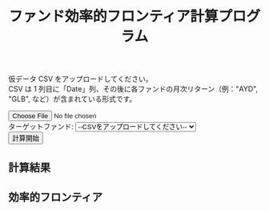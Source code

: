<!DOCTYPE html>
<html lang="ja">
<head>
  <meta charset="UTF-8">
  <meta name="viewport" content="width=device-width, initial-scale=1">
  <title>ファンド効率的フロンティア計算プログラム</title>
  <link rel="stylesheet" href="styles.css">
  <!-- Plotly と PapaParse の CDN -->
  <script src="https://cdn.plot.ly/plotly-latest.min.js"></script>
  <script src="https://cdn.jsdelivr.net/npm/papaparse@5.3.2/papaparse.min.js"></script>
</head>
<body>
  <header>
    <h1>ファンド効率的フロンティア計算プログラム</h1>
  </header>
  <main>
    <section id="instructions">
      <p>
        仮データ CSV をアップロードしてください。<br>
        CSV は 1 列目に「Date」列、その後に各ファンドの月次リターン（例："AYD", "GLB", など）が含まれている形式です。
      </p>
    </section>
    <section id="upload-section">
      <input type="file" id="csvFileInput" accept=".csv">
    </section>
    <section id="target-section">
      <label for="targetFundSelect">ターゲットファンド:</label>
      <select id="targetFundSelect">
        <option value="">--CSVをアップロードしてください--</option>
      </select>
    </section>
    <section id="calc-section">
      <button id="calcButton">計算開始</button>
    </section>
    <section id="results">
      <h2>計算結果</h2>
      <div id="resultText"></div>
    </section>
    <section id="chart">
      <h2>効率的フロンティア</h2>
      <div id="frontierChart"></div>
    </section>
  </main>
  <script src="script.js"></script>
</body>
</html>
